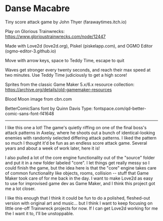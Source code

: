 # Danse Macabre

Tiny score attack game by John Thyer (farawaytimes.itch.io)

Play on Glorious Trainwrecks: 
  https://www.glorioustrainwrecks.com/node/12447

Made with Love2d (love2d.org), Piskel (piskelapp.com), and OGMO Editor (ogmo-editor-3.github.io)

Move with arrow keys, space to Teddy Time, escape to quit

Waves get stronger every twenty seconds, and reach their max speed at two minutes. Use Teddy Time judiciously to get a high score!

Sprites from the classic Game Maker 5.x/6.x resource collection:
  https://archive.org/details/old-gamemaker-resources

Blood Moon image from cbn.com

BetterComicSans font by Quinn Davis Type: 
  fontspace.com/qd-better-comic-sans-font-f41648

---

I like this one a lot! The game's quietly riffing on one of the final boss's attack patterns in Axelay, where he shoots out a bunch of identical-looking enemies with randomly selected differing attack patterns. I liked the pattern so much I thought it'd be fun as an endless score attack game. Several years and about a week of work later, here it is!

I also pulled a lot of the core engine functionality out of the "source" folder and put it in a new folder labeled "core". I let things get really messy so I could finish the game, but the idea here is that the "core" engine takes care of common functionality like objects, rooms, collision -- stuff that Game Maker took care of for me back in the day. I want to make Love2d as easy to use for improvised game dev as Game Maker, and I think this project got me a lot closer.

I like this enough that I think it could be fun to do a polished, fleshed-out version with original art and music... but I think I want to keep focusing on little one-off Trainwreck projects for now. If I can get Love2d working for me the I want it to, I'll be unstoppable.
